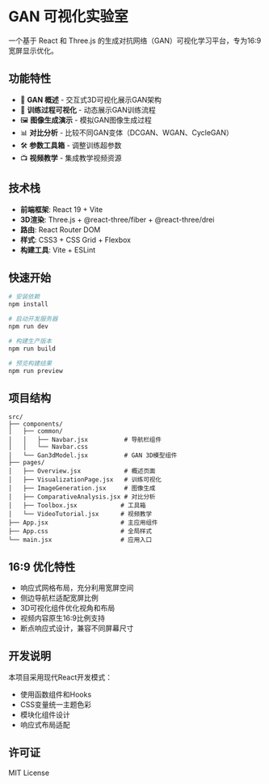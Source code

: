 # GAN 可视化实验室

一个基于 React 和 Three.js 的生成对抗网络（GAN）可视化学习平台，专为16:9宽屏显示优化。

## 功能特性

- 🎯 **GAN 概述** - 交互式3D可视化展示GAN架构
- 🔄 **训练过程可视化** - 动态展示GAN训练流程
- 🖼️ **图像生成演示** - 模拟GAN图像生成过程
- 📊 **对比分析** - 比较不同GAN变体（DCGAN、WGAN、CycleGAN）
- 🛠️ **参数工具箱** - 调整训练超参数
- 📺 **视频教学** - 集成教学视频资源

## 技术栈

- **前端框架**: React 19 + Vite
- **3D渲染**: Three.js + @react-three/fiber + @react-three/drei
- **路由**: React Router DOM
- **样式**: CSS3 + CSS Grid + Flexbox
- **构建工具**: Vite + ESLint

## 快速开始

```bash
# 安装依赖
npm install

# 启动开发服务器
npm run dev

# 构建生产版本
npm run build

# 预览构建结果
npm run preview
```

## 项目结构

```
src/
├── components/
│   ├── common/
│   │   ├── Navbar.jsx          # 导航栏组件
│   │   └── Navbar.css
│   └── Gan3dModel.jsx          # GAN 3D模型组件
├── pages/
│   ├── Overview.jsx            # 概述页面
│   ├── VisualizationPage.jsx   # 训练可视化
│   ├── ImageGeneration.jsx     # 图像生成
│   ├── ComparativeAnalysis.jsx # 对比分析
│   ├── Toolbox.jsx            # 工具箱
│   └── VideoTutorial.jsx      # 视频教学
├── App.jsx                    # 主应用组件
├── App.css                    # 全局样式
└── main.jsx                   # 应用入口
```

## 16:9 优化特性

- 响应式网格布局，充分利用宽屏空间
- 侧边导航栏适配宽屏比例
- 3D可视化组件优化视角和布局
- 视频内容原生16:9比例支持
- 断点响应式设计，兼容不同屏幕尺寸

## 开发说明

本项目采用现代React开发模式：
- 使用函数组件和Hooks
- CSS变量统一主题色彩
- 模块化组件设计
- 响应式布局适配

## 许可证

MIT License


